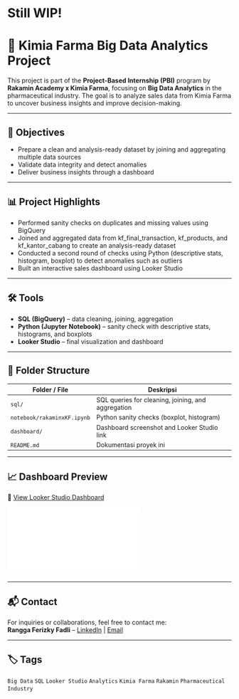 # Still WIP!
# 💊 Kimia Farma Big Data Analytics Project

This project is part of the **Project-Based Internship (PBI)** program by **Rakamin Academy x Kimia Farma**, focusing on **Big Data Analytics** in the pharmaceutical industry. The goal is to analyze sales data from Kimia Farma to uncover business insights and improve decision-making.

---

## 📌 Objectives
- Prepare a clean and analysis-ready dataset by joining and aggregating multiple data sources
- Validate data integrity and detect anomalies
- Deliver business insights through a dashboard

---

## 📊 Project Highlights
- Performed sanity checks on duplicates and missing values using BigQuery
- Joined and aggregated data from kf_final_transaction, kf_products, and kf_kantor_cabang to create an analysis-ready dataset
- Conducted a second round of checks using Python (descriptive stats, histogram, boxplot) to detect anomalies such as outliers
- Built an interactive sales dashboard using Looker Studio

---

## 🛠️ Tools
- **SQL (BigQuery)** – data cleaning, joining, aggregation  
- **Python (Jupyter Notebook)** – sanity check with descriptive stats, histograms, and boxplots  
- **Looker Studio** – final visualization and dashboard

---

## 📎 Folder Structure
| Folder / File               | Deskripsi                                        |
|----------------------------|--------------------------------------------------|
| `sql/`                     | SQL queries for cleaning, joining, and aggregation |
| `notebook/rakaminxKF.ipynb`| Python sanity checks (boxplot, histogram)      |
| `dashboard/`               | Dashboard screenshot and Looker Studio link       |
| `README.md`                | Dokumentasi proyek ini                                  

---

## 📈 Dashboard Preview
🔗 [View Looker Studio Dashboard](https://lookerstudio.google.com/reporting/5b881245-55d8-4cc8-9268-86faf94820db) 

![Dashboard Preview](dashboard/Rakamin-Kimia-Farma-FinalProject.pdf) 

---

## 📬 Contact
For inquiries or collaborations, feel free to contact me:  
**Rangga Ferizky Fadli** – [LinkedIn](https://www.linkedin.com/in/ranggaferizky/) | [Email](mailto:ranggaferizkyfadli123@gmail.com)

---

## 🏷️ Tags
`Big Data` `SQL` `Looker Studio` `Analytics` `Kimia Farma` `Rakamin` `Pharmaceutical Industry`
